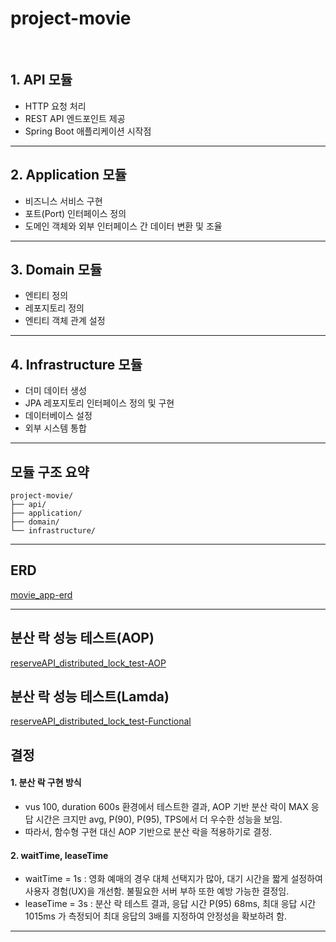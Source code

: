 # project-movie
<br>


## 1. API 모듈
- HTTP 요청 처리
- REST API 엔드포인트 제공
- Spring Boot 애플리케이션 시작점

---

## 2. Application 모듈
- 비즈니스 서비스 구현
- 포트(Port) 인터페이스 정의
- 도메인 객체와 외부 인터페이스 간 데이터 변환 및 조율

---

## 3. Domain 모듈
- 엔티티 정의
- 레포지토리 정의
- 엔티티 객체 관계 설정

---

## 4. Infrastructure 모듈
- 더미 데이터 생성
- JPA 레포지토리 인터페이스 정의 및 구현
- 데이터베이스 설정
- 외부 시스템 통합

---

## 모듈 구조 요약

```plaintext
project-movie/       
├── api/           
├── application/    
├── domain/         
└── infrastructure/ 
```
---

## ERD
[movie_app-erd](https://github.com/user-attachments/assets/aa4d568c-948c-4334-bae1-d29ca2602efa)

---

## 분산 락 성능 테스트(AOP)
[reserveAPI_distributed_lock_test-AOP](https://github.com/orkrj/project-movie/blob/main/reserve-distributed-AOP.png)

## 분산 락 성능 테스트(Lamda)
[reserveAPI_distributed_lock_test-Functional](https://github.com/orkrj/project-movie/blob/main/reserve-distributed-Functional.png)

## 결정
#### 1. 분산 락 구현 방식
- vus 100, duration 600s 환경에서 테스트한 결과, AOP 기반 분산 락이 MAX 응답 시간은 크지만 avg, P(90), P(95), TPS에서 더 우수한 성능을 보임.
- 따라서, 함수형 구현 대신 AOP 기반으로 분산 락을 적용하기로 결정.

#### 2. waitTime, leaseTime
- waitTime = 1s : 영화 예매의 경우 대체 선택지가 많아, 대기 시간을 짧게 설정하여 사용자 경험(UX)을 개선함. 불필요한 서버 부하 또한 예방 가능한 결정임.
- leaseTime = 3s : 분산 락 테스트 결과, 응답 시간 P(95) 68ms, 최대 응답 시간 1015ms 가 측정되어 최대 응답의 3배를 지정하여 안정성을 확보하려 함.
---